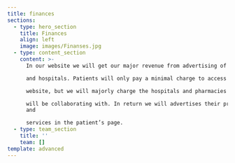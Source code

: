 ```yaml
---
title: finances
sections:
  - type: hero_section
    title: Finances
    align: left
    image: images/Finanses.jpg
  - type: content_section
    content: >-
      In our website we will get our major revenue from advertising of drugs

      and hospitals. Patients will only pay a minimal charge to access the

      website, but we will majorly charge the hospitals and pharmacies we

      will be collaborating with. In return we will advertises their products
      and

      services in the patient’s page.
  - type: team_section
    title: ''
    team: []
template: advanced
---
```


